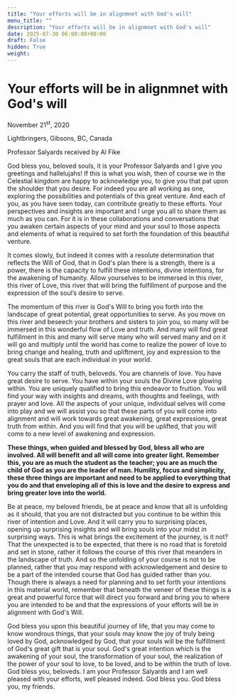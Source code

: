 ```yaml
---
title: "Your efforts will be in alignmnet with God's will"
menu_title: ""
description: "Your efforts will be in alignmnet with God's will"
date: 2025-07-30 06:00:00+00:00
draft: False
hidden: True
weight:
---
```

# Your efforts will be in alignmnet with God's will

November 21<sup>st</sup>, 2020

Lightbringers, Gibsons, BC, Canada

Professor Salyards received by Al Fike

God bless you, beloved souls, it is your Professor Salyards and I give you greetings and hallelujahs! If this is what you wish, then of course we in the Celestial kingdom are happy to acknowledge you, to give you that pat upon the shoulder that you desire. For indeed you are all working as one, exploring the possibilities and potentials of this great venture. And each of you, as you have seen today, can contribute greatly to these efforts. Your perspectives and insights are important and I urge you all to share them as much as you can. For it is in these collaborations and conversations that you awaken certain aspects of your mind and your soul to those aspects and elements of what is required to set forth the foundation of this beautiful venture.

It comes slowly, but indeed it comes with a resolute determination that reflects the Will of God, that in God's plan there is a strength, there is a power, there is the capacity to fulfill these intentions, divine intentions, for the awakening of humanity. Allow yourselves to be immersed in this river, this river of Love, this river that will bring the fulfillment of purpose and the expression of the soul’s desire to serve.

The momentum of this river is God's Will to bring you forth into the landscape of great potential, great opportunities to serve. As you move on this river and beseech your brothers and sisters to join you, so many will be immersed in this wonderful flow of Love and truth. And many will find great fulfillment in this and many will serve many who will served many and on it will go and multiply until the world has come to realize the power of love to bring change and healing, truth and upliftment, joy and expression to the great souls that are each individual in your world.

You carry the staff of truth, beloveds. You are channels of love. You have great desire to serve. You have within your souls the Divine Love glowing within. You are uniquely qualified to bring this endeavor to fruition. You will find your way with insights and dreams, with thoughts and feelings, with prayer and love. All the aspects of your unique, individual selves will come into play and we will assist you so that these parts of you will come into alignment and will work towards great awakening, great expressions, great truth from within. And you will find that you will be uplifted, that you will come to a new level of awakening and expression.

**These things, when guided and blessed by God, bless all who are involved. All will benefit and all will come into greater light. Remember this, you are as much the student as the teacher; you are as much the child of God as you are the leader of man. Humility,  focus and simplicity, these three things are important and need to be applied to everything that you do and that enveloping all of this is love and the desire to express and bring greater love into the world.**

Be at peace, my beloved friends, be at peace and know that all is unfolding as it should, that you are not distracted but you continue to be within this river of intention and Love. And it will carry you to surprising places, opening up surprising insights and will bring souls into your midst in surprising ways. This is what brings the excitement of the journey, is it not? That the unexpected is to be expected, that there is no road that is foretold and set in stone, rather it follows the course of this river that meanders in the landscape of truth. And so the unfolding of your course is not to be planned, rather that you may respond with acknowledgement and desire to be a part of the intended course that God has guided rather than you. Though there is always a need for planning and to set forth your intentions in this material world, remember that beneath the veneer of these things is a great and powerful force that will direct you forward and bring you to where you are intended to be and that the expressions of your efforts will be in alignment with God's Will.

God bless you upon this beautiful journey of life, that you may come to know wondrous things, that your souls may know the joy of truly being loved by God, acknowledged by God, that your souls will be the fulfillment of God's great gift that is your soul. God's great intention which is the awakening of your soul, the transformation of your soul, the realization of the power of your soul to love, to be loved, and to be within the truth of love. God bless you, beloveds. I am your Professor Salyards and I am well pleased with your efforts, well pleased indeed. God bless you. God bless you, my friends.
